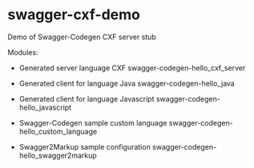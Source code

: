 # swagger-cxf-demo
Demo of Swagger-Codegen CXF server stub

Modules:
* Generated server language CXF
swagger-codegen-hello_cxf_server

* Generated client for language Java
swagger-codegen-hello_java

* Generated client for language Javascript
swagger-codegen-hello_javascript

* Swagger-Codegen sample custom language
swagger-codegen-hello_custom_language

* Swagger2Markup sample configuration
swagger-codegen-hello_swagger2markup


